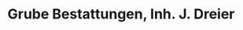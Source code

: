 ---
title: "Grube Bestattungen, Inh. J. Dreier"
url: /uplengen/grube-bestattungen-inh-j-dreier/
shop: Bestattungen
---